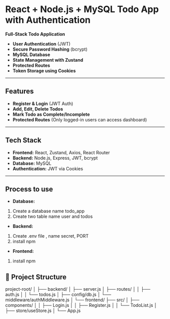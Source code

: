 # React + Node.js + MySQL Todo App with Authentication

**Full-Stack Todo Application**

- **User Authentication** (JWT)
- **Secure Password Hashing** (bcrypt)
- **MySQL Database**
- **State Management with Zustand**
- **Protected Routes**
- **Token Storage using Cookies**

---

## Features

- **Register & Login** (JWT Auth)
- **Add, Edit, Delete Todos**
- **Mark Todo as Complete/Incomplete**
- **Protected Routes** (Only logged-in users can access dashboard)

---

## Tech Stack

- **Frontend:** React, Zustand, Axios, React Router
- **Backend:** Node.js, Express, JWT, bcrypt
- **Database:** MySQL
- **Authentication:** JWT via Cookies

---

## Process to use

- **Database:**

1. Create a database name todo_app
2. Create two table name user and todos

- **Backend:**

1. Create .env file , name secret, PORT
2. install npm

- **Frontend:**

1. install npm

## 📂 Project Structure

project-root/
│
├── backend/
│ ├── server.js
│ ├── routes/
│ │ ├── auth.js
│ │ └── todos.js
│ ├── config/db.js
│ └── middleware/authMiddleware.js
│
└── frontend/
├── src/
│ ├── components/
│ │ ├── Login.js
│ │ ├── Register.js
│ │ └── TodoList.js
│ ├── store/useStore.js
│ └── App.js

